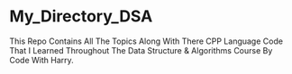 # My_Directory_DSA
This Repo Contains All The Topics Along With There CPP Language Code That I Learned Throughout The Data Structure &amp; Algorithms Course By Code With Harry.
